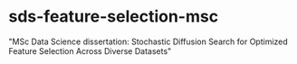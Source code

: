 # sds-feature-selection-msc
"MSc Data Science dissertation: Stochastic Diffusion Search for Optimized Feature Selection Across Diverse Datasets"
